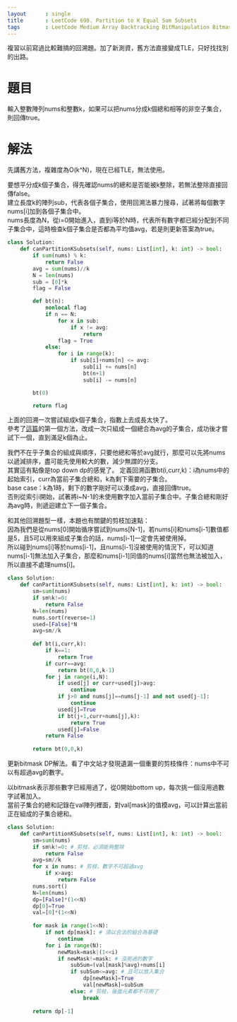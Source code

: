 ```yaml
--- 
layout      : single
title       : LeetCode 698. Partition to K Equal Sum Subsets
tags        : LeetCode Medium Array Backtracking BitManipulation Bitmask DP
---
```

複習以前寫過比較難搞的回溯題。加了新測資，舊方法直接變成TLE，只好找找別的出路。

# 題目
輸入整數陣列nums和整數k，如果可以把nums分成k個總和相等的非空子集合，則回傳true。

# 解法
先講舊方法，複雜度為O(k^N)，現在已經TLE，無法使用。  

要想平分成k個子集合，得先確認nums的總和是否能被k整除，若無法整除直接回傳false。  
建立長度k的陣列sub，代表各個子集合，使用回溯法暴力搜尋，試著將每個數字nums[i]加到各個子集合中。  
nums長度為N，從i=0開始進入，直到i等於N時，代表所有數字都已經分配到不同子集合中，這時檢查k個子集合是否都為平均值avg，若是則更新答案為true。

```python
class Solution:
    def canPartitionKSubsets(self, nums: List[int], k: int) -> bool:
        if sum(nums) % k:
            return False
        avg = sum(nums)//k
        N = len(nums)
        sub = [0]*k
        flag = False

        def bt(n):
            nonlocal flag
            if n == N:
                for x in sub:
                    if x != avg:
                        return
                flag = True
            else:
                for i in range(k):
                    if sub[i]+nums[n] <= avg:
                        sub[i] += nums[n]
                        bt(n+1)
                        sub[i] -= nums[n]

        bt(0)

        return flag
```

上面的回溯一次嘗試組成k個子集合，指數上去成長太快了。  
參考了[這篇](https://leetcode.com/problems/partition-to-k-equal-sum-subsets/discuss/180014/Backtracking-x-2)的第一個方法，改成一次只組成一個總合為avg的子集合，成功後才嘗試下一個，直到滿足k個為止。  

我們不在乎子集合的組成與順序，只要他總和等於avg就行，那麼可以先將nums以遞減排序，盡可能先使用較大的數，減少無謂的分支。  
其實這有點像是top down dp的感覺了。
定義回溯函數bt(i,curr,k)：i為nums中的起始索引，curr為當前子集合總和，k為剩下需要的子集合。  
base case：k為1時，剩下的數字剛好可以湊成avg，直接回傳true。  
否則從索引i開始，試著將i\~N-1的未使用數字加入當前子集合中。子集合總和剛好為avg時，則遞迴建立下一個子集合。  

和其他回溯題型一樣，本題也有關鍵的剪枝加速點：  
因為我們是從nums[0]開始循序嘗試到nums[N-1]，若nums[i]和nums[i-1]數值都是5，且5可以用來組成子集合的話，nums[i-1]一定會先被使用掉。  
所以碰到nums[i]等於nums[i-1]，且nums[i-1]沒被使用的情況下，可以知道nums[i-1]無法加入子集合，那麼和nums[i-1]同值的nums[i]當然也無法被加入，所以直接不處理nums[i]。

```python
class Solution:
    def canPartitionKSubsets(self, nums: List[int], k: int) -> bool:
        sm=sum(nums)
        if sm%k!=0:
            return False
        N=len(nums)
        nums.sort(reverse=1)
        used=[False]*N
        avg=sm//k
        
        def bt(i,curr,k):
            if k==1:
                return True
            if curr==avg:
                return bt(0,0,k-1)
            for j in range(i,N):
                if used[j] or curr+used[j]>avg:
                    continue
                if j>0 and nums[j]==nums[j-1] and not used[j-1]:
                    continue
                used[j]=True
                if bt(j+1,curr+nums[j],k):
                    return True
                used[j]=False
            return False
                
        return bt(0,0,k)
```

更新bitmask DP解法。看了中文站才發現遺漏一個重要的剪枝條件：nums中不可以有超過avg的數字。  

以bitmask表示那些數字已經用過了，從0開始bottom up，每次挑一個沒用過數字試著加入。  
當前子集合的總和記錄在val陣列裡面，對val[mask]的值模avg，可以計算出當前正在組成的子集合總和。  

```python
class Solution:
    def canPartitionKSubsets(self, nums: List[int], k: int) -> bool:
        sm=sum(nums)
        if sm%k!=0: # 剪枝，必須能夠整除
            return False
        avg=sm//k
        for x in nums: # 剪枝，數字不可超過avg
            if x>avg:
                return False
        nums.sort()
        N=len(nums)
        dp=[False]*(1<<N)
        dp[0]=True
        val=[0]*(1<<N)
        
        for mask in range(1<<N):
            if not dp[mask]: # 須以合法的組合為基礎
                continue
            for i in range(N):
                newMask=mask|(1<<i)
                if newMask!=mask: # 沒用過的數字
                    subSum=(val[mask]%avg)+nums[i] 
                    if subSum<=avg: # 且可以放入集合
                        dp[newMask]=True
                        val[newMask]=subSum
                    else: # 剪枝，後面元素都不可用了
                        break
        
        return dp[-1]
```
